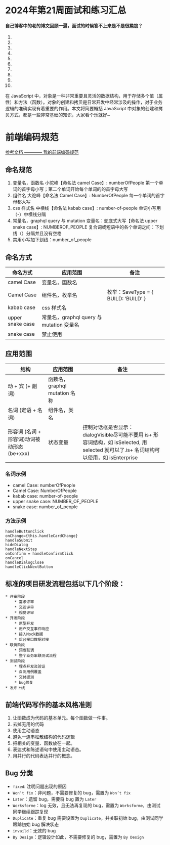 # 2024年第21周面试和练习汇总

#### 自己博客中的老的博文回顾一遍，面试的时候答不上来是不是很尴尬？
1. [](https://fx67ll.xyz/archives/java-javascript-variable)  
2. [](https://fx67ll.xyz/archives/v-model-imitate)  
3. [](https://fx67ll.xyz/archives/css3-3d-transform)  
4. [](https://fx67ll.xyz/archives/threejs-clock)  
5. [](https://fx67ll.xyz/archives/threejs-light)  
6. [](https://fx67ll.xyz/archives/less-in-work)  
7. [](https://fx67ll.xyz/archives/font-interview-2022)  
8. [](https://fx67ll.xyz/archives/dva-quick-start)  
9. [](https://fx67ll.xyz/archives/array-handle-group)  
10. [](https://fx67ll.xyz/archives/js-debounce-throttle)  


在 JavaScript 中，对象是一种非常重要且灵活的数据结构，用于存储多个值（属性）和方法（函数）。对象的创建和拷贝是日常开发中经常涉及的操作，对于业务逻辑的准确实现有着重要的作用。本文将简要概括 JavaScript 中对象的创建和拷贝方式，都是一些非常基础的知识，大家看个乐就好~  



# 前端编码规范
[参考文档 ———— 我的前端编码规范](https://markyun.github.io/blog/%E6%88%91%E7%9A%84%E5%89%8D%E7%AB%AF%E7%BC%96%E7%A0%81%E8%A7%84%E8%8C%83/)

## 命名规范
1. 变量名，函数名 小驼峰【命名法 camel Case】: numberOfPeople 第一个单词的首字母小写；第二个单词开始每个单词的的首字母大写
2. 组件名 大驼峰【命名法 Camel Case】: NumberOfPeople 每一个单词的首字母都大写
3. css 样式名 中横线【命名法 kabab case】: number-of-people 单词小写用（-）中横线分隔
4. 常量名，graphql query 与 mutation 变量名：蛇底式大写【命名法 upper snake case】: NUMBEROF_PEOPLE 复合词或短语中的各个单词之间：下划线（）分隔并且没有空格
5. 禁用小写加下划线：number_of_people

## 命名方式
| 命名方式          | 应用范围                               | 备注                                        |
|-------------------|----------------------------------------|---------------------------------------------|
| camel Case        | 变量名，函数名                          |                                             |
| Camel Case        | 组件名，枚举名                          | 枚举：SaveType = { BUILD: ‘BUILD’ }         |
| kabab case        | css 样式名                              |                                             |
| upper snake case  | 常量名，graphql query 与 mutation 变量名 |                                             |
| snake case        | 禁止使用                                |                                             |

## 应用范围
| 结构                              | 应用范围                | 备注                                                                                       |
|-----------------------------------|-------------------------|-------------------------------------------------------------------------------------------|
| 动 + 宾 (+ 副词)                  | 函数名，graphql mutation 名称 |                                                                                           |
| 名词 (定语 + 名词)                | 组件名，类名            |                                                                                           |
| 形容词 (名词 + 形容词)动词被动形态(be+xxx) | 状态变量               | 控制对话框是否显示：dialogVisible尽可能不要用 is+ 形容词结构，如 isSelected, 用 selected 就可以了.is+ 名词结构可以使用，如 isEnterprise |

### 名词示例
+ camel Case: numberOfPeople
+ Camel Case: NumberOfPeople
+ kabab case: number-of-people
+ upper snake case: NUMBER_OF_PEOPLE
+ snake case: number_of_people

### 方法示例
```
handleButtonClick
onChange={this.handleCardChange}
handleSubmit
hideDialog
handleNextStep
onConfirm = handleConfirmClick
onCancel
handleDialogClose
handleClickNextButton
```


## 标准的项目研发流程包括以下几个阶段：
```
* 评审阶段
    * 需求评审
    * 交互评审
    * 视觉评审
* 开发阶段
    * 原型开发
    * 用户交互事件响应
    * 接入Mock数据
    * 后台接口数据对接
* 联调阶段
    * 预发联调
    * 整个业务串联测试流程
* 测试阶段
    * 埋点开发及验证
    * 自测用例覆盖
    * 交付提测
    * bug修复
* 发布上线
```

## 前端代码写作的基本风格准则
1. 让函数成为代码的基本单元。每个函数做一件事。
2. 去掉无用的代码
3. 使用主动语态
4. 避免一连串松散结构的代码逻辑
5. 把相关的变量、函数放在一起。
6. 表达式和陈述语句中使用主动语态。
7. 用并行的代码表达并行的概念。


## Bug 分类
+ `fixed`: 注明问题出现的原因
+ `Won’t fix`：非问题，不需要修复的 bug，需置为 `Won’t fix`
+ `Later`：遗留 bug，需要将 bug 置为 `Later`
+ `Worksforme`：log 无效，且无法再复现的 bug，需置为 `Worksforme`，由测试同学继续跟踪复现
+ `Duplicate`：重复 bug 需要设置为 `Duplicate`，并关联初始 bug，由测试同学跟踪初始 bug 解决状态
+ `invaild`：无效的 bug
+ `By Design`：逻辑设计如此，不需要修复的 bug，需置为 `By Design`
